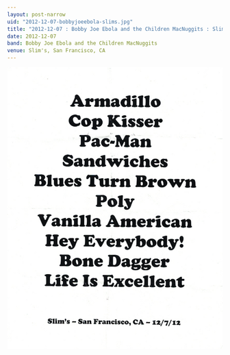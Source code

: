 ```yaml
---
layout: post-narrow
uid: "2012-12-07-bobbyjoeebola-slims.jpg"
title: "2012-12-07 : Bobby Joe Ebola and the Children MacNuggits : Slim's, San Francisco, CA"
date: 2012-12-07
band: Bobby Joe Ebola and the Children MacNuggits
venue: Slim's, San Francisco, CA
---
```


<div class="showcase">
  <img src="/img/2012/12/20121207-BobbyJoeEbola-Slims.jpg" alt="2012-12-07-bobbyjoeebola-slims.jpg">
</div>
